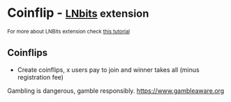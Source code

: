 # Coinflip - <small>[LNbits](https://github.com/lnbits/lnbits) extension</small>

<small>For more about LNBits extension check [this tutorial](https://github.com/lnbits/lnbits/wiki/LNbits-Extensions)</small>

## Coinflips

-   Create coinflips, x users pay to join and winner takes all (minus registration fee)

Gambling is dangerous, gamble responsibly.
https://www.gambleaware.org
